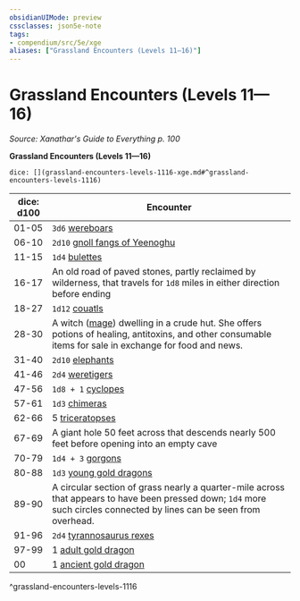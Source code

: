 ```yaml
---
obsidianUIMode: preview
cssclasses: json5e-note
tags:
- compendium/src/5e/xge
aliases: ["Grassland Encounters (Levels 11—16)"]
---
```

# Grassland Encounters (Levels 11—16)
*Source: Xanathar's Guide to Everything p. 100* 

**Grassland Encounters (Levels 11—16)**

`dice: [](grassland-encounters-levels-1116-xge.md#^grassland-encounters-levels-1116)`

| dice: d100 | Encounter |
|------------|-----------|
| 01-05 | `3d6` [wereboars](/Systems/5e/bestiary/humanoid/wereboar.md) |
| 06-10 | `2d10` [gnoll fangs of Yeenoghu](/Systems/5e/bestiary/fiend/gnoll-fang-of-yeenoghu.md) |
| 11-15 | `1d4` [bulettes](/Systems/5e/bestiary/monstrosity/bulette.md) |
| 16-17 | An old road of paved stones, partly reclaimed by wilderness, that travels for `1d8` miles in either direction before ending |
| 18-27 | `1d12` [couatls](/Systems/5e/bestiary/celestial/couatl.md) |
| 28-30 | A witch ([mage](/Systems/5e/bestiary/humanoid/mage.md)) dwelling in a crude hut. She offers potions of healing, antitoxins, and other consumable items for sale in exchange for food and news. |
| 31-40 | `2d10` [elephants](/Systems/5e/bestiary/beast/elephant.md) |
| 41-46 | `2d4` [weretigers](/Systems/5e/bestiary/humanoid/weretiger.md) |
| 47-56 | `1d8 + 1` [cyclopes](/Systems/5e/bestiary/giant/cyclops.md) |
| 57-61 | `1d3` [chimeras](/Systems/5e/bestiary/monstrosity/chimera.md) |
| 62-66 | 5 [triceratopses](/Systems/5e/bestiary/beast/triceratops.md) |
| 67-69 | A giant hole 50 feet across that descends nearly 500 feet before opening into an empty cave |
| 70-79 | `1d4 + 3` [gorgons](/Systems/5e/bestiary/monstrosity/gorgon.md) |
| 80-88 | `1d3` [young gold dragons](/Systems/5e/bestiary/dragon/young-gold-dragon.md) |
| 89-90 | A circular section of grass nearly a quarter-mile across that appears to have been pressed down; `1d4` more such circles connected by lines can be seen from overhead. |
| 91-96 | `2d4` [tyrannosaurus rexes](/Systems/5e/bestiary/beast/tyrannosaurus-rex.md) |
| 97-99 | 1 [adult gold dragon](/Systems/5e/bestiary/dragon/adult-gold-dragon.md) |
| 00 | 1 [ancient gold dragon](/Systems/5e/bestiary/dragon/ancient-gold-dragon.md) |
^grassland-encounters-levels-1116